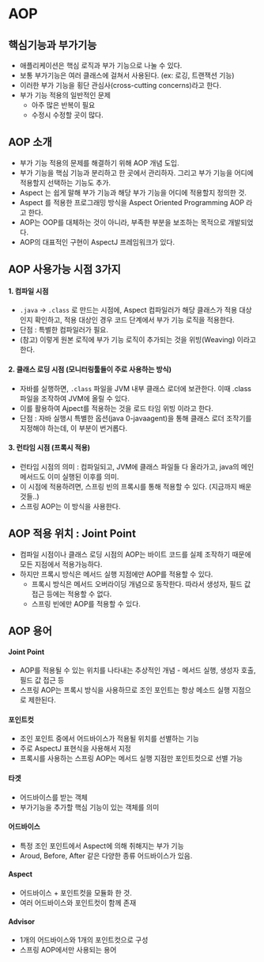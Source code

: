 # AOP

## 핵심기능과 부가기능
 * 애플리케이션은 핵심 로직과 부가 기능으로 나눌 수 있다.
 * 보통 부가기능은 여러 클래스에 걸쳐서 사용된다. (ex: 로깅, 트랜잭션 기능)
 * 이러한 부가 기능을 횡단 관심사(cross-cutting concerns)라고 한다.
 * 부가 기능 적용의 일반적인 문제
    * 아주 많은 반복이 필요
    * 수정시 수정할 곳이 많다.


## AOP 소개
 * 부가 기능 적용의 문제를 해결하기 위해 AOP 개념 도입.
 * 부가 기능을 핵심 기능과 분리하고 한 곳에서 관리하자. 그리고 부가 기능을 어디에 적용할지 선택하는 기능도 추가.
 * Aspect 는 쉽게 말해 부가 기능과 해당 부가 기능을 어디에 적용할지 정의한 것.
 * Aspect 를 적용한 프로그래밍 방식을 Aspect Oriented Programming AOP 라고 한다.
 * AOP는 OOP를 대체하는 것이 아니라, 부족한 부분을 보조하는 목적으로 개발되었다.
 * AOP의 대표적인 구현이 AspectJ 프레임워크가 있다.

## AOP 사용가능 시점 3가지
#### 1. 컴파일 시점
 * `.java` -> `.class` 로 만드는 시점에, Aspect 컴파일러가 해당 클래스가 적용 대상인지 확인하고, 적용 대상인 경우 코드 단계에서 부가 기능 로직을 적용한다.
 * 단점 : 특별한 컴파일러가 필요.
 * (참고) 이렇게 원본 로직에 부가 기능 로직이 추가되는 것을 위빙(Weaving) 이라고 한다.
#### 2. 클래스 로딩 시점 (모니터링툴들이 주로 사용하는 방식)
 * 자바를 실행하면, `.class` 파일을 JVM 내부 클래스 로더에 보관한다. 이때 .class 파일을 조작하여 JVM에 올릴 수 있다.
 * 이를 활용하여 Ajpect를 적용하는 것을 로드 타임 위빙 이라고 한다.
 * 단점 : 자바 실행시 특별한 옵션(java 0-javaagent)을 통해 클래스 로더 조작기를 지정해야 하는데, 이 부분이 번거롭다.
#### 3. 런타임 시점 (프록시 적용)
 * 런타임 시점의 의미 : 컴파일되고, JVM에 클래스 파일들 다 올라가고, java의 메인 메서드도 이미 실행된 이후를 의미.
 * 이 시점에 적용하려면, 스프링 빈의 프록시를 통해 적용할 수 있다. (지금까지 배운 것들..)
 * 스프링 AOP는 이 방식을 사용한다.

## AOP 적용 위치 : Joint Point
 * 컴파일 시점이나 클래스 로딩 시점의 AOP는 바이트 코드를 실제 조작하기 때문에 모든 지점에서 적용가능하다.
 * 하지만 프록시 방식은 메서드 실행 지점에만 AOP를 적용할 수 있다.
    * 프록시 방식은 메서드 오버라이딩 개념으로 동작한다. 따라서 생성자, 필드 값 접근 등에는 적용할 수 없다.
    * 스프링 빈에만 AOP를 적용할 수 있다.

## AOP 용어 
#### Joint Point
 * AOP를 적용될 수 있는 위치를 나타내는 추상적인 개념 - 메서드 실행, 생성자 호출, 필드 값 접근 등
 * 스프링 AOP는 프록시 방식을 사용하므로 조인 포인트는 항상 메소드 실행 지점으로 제한된다.
#### 포인트컷
 * 조인 포인트 중에서 어드바이스가 적용될 위치를 선별하는 기능
 * 주로 AspectJ 표현식을 사용해서 지정
 * 프록시를 사용하는 스프링 AOP는 메서드 실행 지점만 포인트컷으로 선별 가능
#### 타겟
 * 어드바이스를 받는 객체
 * 부가기능을 추가할 핵심 기능이 있는 객체를 의미
#### 어드바이스
 * 특정 조인 포인트에서 Aspect에 의해 취해지는 부가 기능
 * Aroud, Before, After 같은 다양한 종류 어드바이스가 있음.
#### Aspect
 * 어드바이스 + 포인트컷을 모듈화 한 것.
 * 여러 어드바이스와 포인트컷이 함께 존재
#### Advisor
 * 1개의 어드바이스와 1개의 포인트컷으로 구성
 * 스프링 AOP에서만 사용되는 용어

